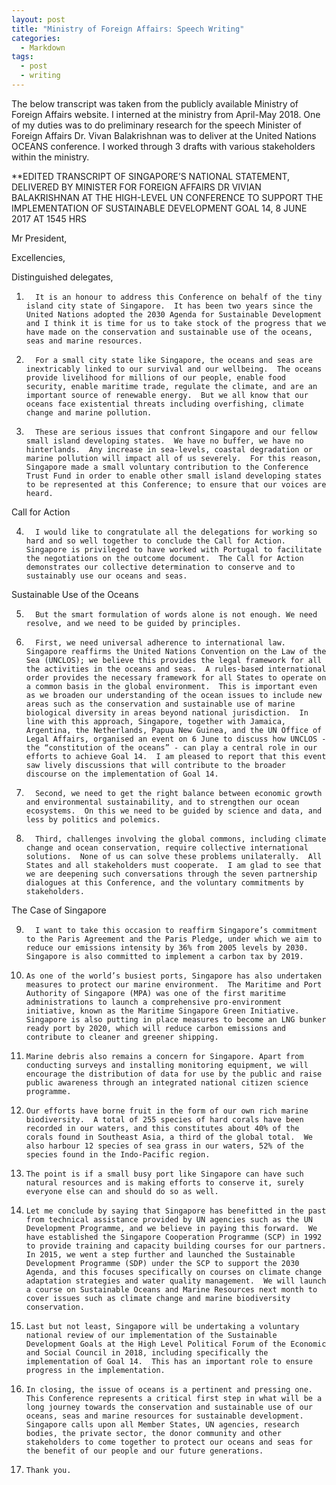 ```yaml
---
layout: post
title: "Ministry of Foreign Affairs: Speech Writing"
categories:
  - Markdown
tags:
  - post
  - writing
---
```


  The below transcript was taken from the publicly available Ministry of Foreign Affairs website. I interned at the ministry from April-May 2018. One of my duties was to do preliminary research for the speech Minister of Foreign Affairs Dr. Vivan Balakrishnan was to deliver at the United Nations OCEANS conference. I worked through 3 drafts with various stakeholders within the ministry. 


**EDITED TRANSCRIPT OF SINGAPORE’S NATIONAL STATEMENT, DELIVERED BY MINISTER FOR FOREIGN AFFAIRS DR VIVIAN BALAKRISHNAN AT THE HIGH-LEVEL UN CONFERENCE TO SUPPORT THE IMPLEMENTATION OF SUSTAINABLE DEVELOPMENT GOAL 14, 8 JUNE 2017 AT 1545 HRS

Mr President,

Excellencies,

Distinguished delegates,
 

1.       It is an honour to address this Conference on behalf of the tiny island city state of Singapore.  It has been two years since the United Nations adopted the 2030 Agenda for Sustainable Development and I think it is time for us to take stock of the progress that we have made on the conservation and sustainable use of the oceans, seas and marine resources.

2.       For a small city state like Singapore, the oceans and seas are inextricably linked to our survival and our wellbeing.  The oceans provide livelihood for millions of our people, enable food security, enable maritime trade, regulate the climate, and are an important source of renewable energy.  But we all know that our oceans face existential threats including overfishing, climate change and marine pollution.

3.       These are serious issues that confront Singapore and our fellow small island developing states.  We have no buffer, we have no hinterlands.  Any increase in sea-levels, coastal degradation or marine pollution will impact all of us severely.  For this reason, Singapore made a small voluntary contribution to the Conference Trust Fund in order to enable other small island developing states to be represented at this Conference; to ensure that our voices are heard.

Call for Action

4.       I would like to congratulate all the delegations for working so hard and so well together to conclude the Call for Action.  Singapore is privileged to have worked with Portugal to facilitate the negotiations on the outcome document.  The Call for Action demonstrates our collective determination to conserve and to sustainably use our oceans and seas.

Sustainable Use of the Oceans

5.       But the smart formulation of words alone is not enough. We need resolve, and we need to be guided by principles.

6.       First, we need universal adherence to international law.  Singapore reaffirms the United Nations Convention on the Law of the Sea (UNCLOS); we believe this provides the legal framework for all the activities in the oceans and seas.  A rules-based international order provides the necessary framework for all States to operate on a common basis in the global environment.  This is important even as we broaden our understanding of the ocean issues to include new areas such as the conservation and sustainable use of marine biological diversity in areas beyond national jurisdiction.  In line with this approach, Singapore, together with Jamaica, Argentina, the Netherlands, Papua New Guinea, and the UN Office of Legal Affairs, organised an event on 6 June to discuss how UNCLOS - the “constitution of the oceans” - can play a central role in our efforts to achieve Goal 14.  I am pleased to report that this event saw lively discussions that will contribute to the broader discourse on the implementation of Goal 14.

7.       Second, we need to get the right balance between economic growth and environmental sustainability, and to strengthen our ocean ecosystems.  On this we need to be guided by science and data, and less by politics and polemics.

8.       Third, challenges involving the global commons, including climate change and ocean conservation, require collective international solutions.  None of us can solve these problems unilaterally.  All States and all stakeholders must cooperate.  I am glad to see that we are deepening such conversations through the seven partnership dialogues at this Conference, and the voluntary commitments by stakeholders.

The Case of Singapore

9.       I want to take this occasion to reaffirm Singapore’s commitment to the Paris Agreement and the Paris Pledge, under which we aim to reduce our emissions intensity by 36% from 2005 levels by 2030.  Singapore is also committed to implement a carbon tax by 2019.  

10.     As one of the world’s busiest ports, Singapore has also undertaken measures to protect our marine environment.  The Maritime and Port Authority of Singapore (MPA) was one of the first maritime administrations to launch a comprehensive pro-environment initiative, known as the Maritime Singapore Green Initiative.  Singapore is also putting in place measures to become an LNG bunker ready port by 2020, which will reduce carbon emissions and contribute to cleaner and greener shipping. 

11.     Marine debris also remains a concern for Singapore. Apart from conducting surveys and installing monitoring equipment, we will encourage the distribution of data for use by the public and raise public awareness through an integrated national citizen science programme.

12.     Our efforts have borne fruit in the form of our own rich marine biodiversity.  A total of 255 species of hard corals have been recorded in our waters, and this constitutes about 40% of the corals found in Southeast Asia, a third of the global total.  We also harbour 12 species of sea grass in our waters, 52% of the species found in the Indo-Pacific region.

13.     The point is if a small busy port like Singapore can have such natural resources and is making efforts to conserve it, surely everyone else can and should do so as well.

14.     Let me conclude by saying that Singapore has benefitted in the past from technical assistance provided by UN agencies such as the UN Development Programme, and we believe in paying this forward.  We have established the Singapore Cooperation Programme (SCP) in 1992 to provide training and capacity building courses for our partners.  In 2015, we went a step further and launched the Sustainable Development Programme (SDP) under the SCP to support the 2030 Agenda, and this focuses specifically on courses on climate change adaptation strategies and water quality management.  We will launch a course on Sustainable Oceans and Marine Resources next month to cover issues such as climate change and marine biodiversity conservation.

15.     Last but not least, Singapore will be undertaking a voluntary national review of our implementation of the Sustainable Development Goals at the High Level Political Forum of the Economic and Social Council in 2018, including specifically the implementation of Goal 14.  This has an important role to ensure progress in the implementation. 

16.     In closing, the issue of oceans is a pertinent and pressing one.  This Conference represents a critical first step in what will be a long journey towards the conservation and sustainable use of our oceans, seas and marine resources for sustainable development.  Singapore calls upon all Member States, UN agencies, research bodies, the private sector, the donor community and other stakeholders to come together to protect our oceans and seas for the benefit of our people and our future generations.   

17.     Thank you.


